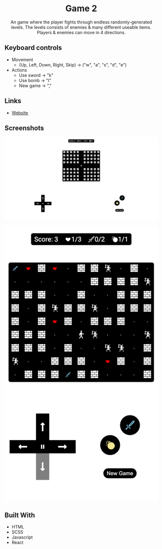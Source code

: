<h1 align="center">Game 2</h1>

<p align="center">An game where the player fights through endless randomly-generated levels. The levels consists of enemies & many different useable items. Players & enemies can move in 4 directions.</p>

## Keyboard controls

- Movement
    - (Up, Left, Down, Right, Skip) -> ("w", "a", "s", "d", "e")
- Actions
    - Use sword -> "k"
    - Use bomb -> "l"
    - New game -> ","

## Links

- [Website](https://cyoung-sudo.github.io/game-2/)

## Screenshots

![](/public/screenshot1.png)

![](/public/screenshot2.png)

## Built With

- HTML
- SCSS
- Javascript
- React